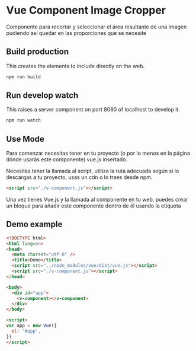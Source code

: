 # Vue Component Image Cropper

Componente para recortar y seleccionar el área resultante de una imagen pudiendo así quedar en las proporciones que se necesite

## Build production

This creates the elements to include directly on the web.

```bash
npm run build
```

## Run develop watch

This raises a server component on port 8080 of localhost to develop it.

```bash
npm run watch
```

## Use Mode

Para comenzar necesitas tener en tu proyecto (o por lo menos en la página
dónde usarás este componente) vue.js insertado.

Necesitas tener la llamada al script, utiliza la ruta adecuada según si lo 
descargas a tu proyecto, usas un cdn o lo traes desde npm.

```html
<script src="./v-component.js"></script>
``` 

Una vez tienes Vue.js y la llamada al componente en tu web, puedes crear un 
bloque para añadir este componente dentro de él usando la etiqueta 
**<v-component></v-component>**

## Demo example

```html
<!DOCTYPE html>
<html lang=en>
<head>
  <meta charset="utf-8" />
  <title>Demo</title>
  <script src="../node_modules/vue/dist/vue.js"></script>
  <script src="./v-component.js"></script>
</head>

<body>
  <div id="app">
    <v-component></v-component>
  </div>
</body>

<script>
var app = new Vue({
  el: '#app',
})
</script>
```